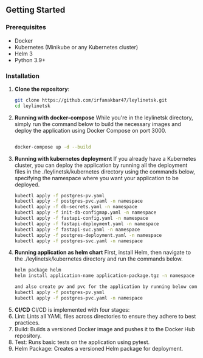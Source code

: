 ## Getting Started

### Prerequisites

- Docker
- Kubernetes (Minikube or any Kubernetes cluster)
- Helm 3
- Python 3.9+

### Installation

1. ****Clone the repository****:
   ```bash
   git clone https://github.com/irfanakbar47/leylinetsk.git
   cd leylinetsk

2. ****Running with docker-compose****
   While you're in the leylinetsk directory, simply run the command below to build the necessary images and deploy the application using Docker Compose on port 3000.
   ```bash
   
   docker-compose up -d --build

4. ****Running with kubernetes deployment****
   If you already have a Kubernetes cluster, you can deploy the application by running all the deployment files in the ./leylinetsk/kubernetes directory using the commands below, specifying the namespace where 
   you want your application to be deployed.
   ```bash
   kubectl apply -f postgres-pv.yaml
   kubectl apply -f postgres-pvc.yaml -n namespace
   kubectl apply -f db-secrets.yaml -n namespace
   kubectl apply -f init-db-configmap.yaml -n namespace
   kubectl apply -f fastapi-config.yaml -n namespace
   kubectl apply -f fastapi-deployment.yaml -n namespace
   kubectl apply -f fastapi-svc.yaml -n namespace
   kubectl apply -f postgres-deployment.yaml -n namespace
   kubectl apply -f postgres-svc.yaml -n namespace

6. ****Running application as helm chart****
   First, install Helm, then navigate to the ./leylinetsk/kubernetes directory and run the commands below.
   ```bash
   helm package helm 
   helm install application-name application-package.tgz -n namespace

   and also create pv and pvc for the application by running below commands
   kubectl apply -f postgres-pv.yaml
   kubectl apply -f postgres-pvc.yaml -n namespace

7. ****CI/CD****
  CI/CD is implemented with four stages:
1. Lint: Lints all YAML files across directories to ensure they adhere to best practices.
2. Build: Builds a versioned Docker image and pushes it to the Docker Hub repository.
3. Test: Runs basic tests on the application using pytest.
4. Helm Package: Creates a versioned Helm package for deployment.
